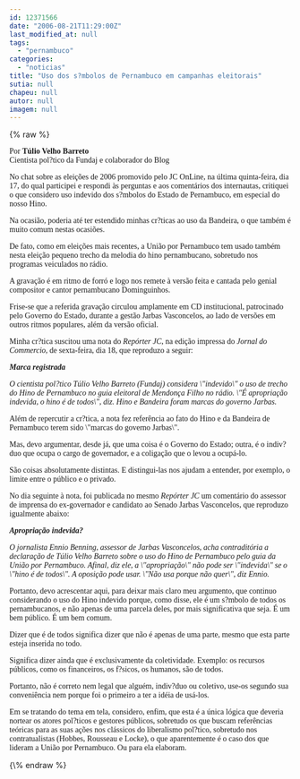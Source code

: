 ```yaml
---
id: 12371566
date: "2006-08-21T11:29:00Z"
last_modified_at: null
tags:
  - "pernambuco"
categories:
  - "noticias"
title: "Uso dos s?mbolos de Pernambuco em campanhas eleitorais"
sutia: null
chapeu: null
autor: null
imagem: null
---
```

{\% raw %}
<p><FONT face=\"Courier New\"></p>
<p><P><FONT face=Verdana>Por <STRONG>Túlio Velho Barreto</STRONG><BR>Cientista pol?tico da Fundaj e colaborador do Blog</FONT></P></p>
<p><P><FONT face=Verdana>No chat sobre as eleições de 2006 promovido pelo JC OnLine, na última quinta-feira, dia 17, do qual participei e respondi às perguntas e aos comentários dos internautas, critiquei o que considero uso indevido dos s?mbolos do Estado de Pernambuco, em especial do nosso Hino. </FONT></P></p>
<p><P><FONT face=Verdana>Na ocasião, poderia até ter estendido minhas cr?ticas ao uso da Bandeira, o que também é muito comum nestas ocasiões.</FONT></P></p>
<p><P><FONT face=Verdana></FONT></P></p>
<p><P><FONT face=Verdana>De fato, como em eleições mais recentes, a União por Pernambuco tem usado também nesta eleição pequeno trecho da melodia do hino pernambucano, sobretudo nos programas veiculados no rádio. </FONT></P></p>
<p><P><FONT face=Verdana>A gravação é em ritmo de forró e logo nos remete à versão feita e cantada pelo genial compositor e cantor pernambucano Dominguinhos.</FONT></P></FONT></p>
<p><P><FONT face=Verdana>Frise-se que a referida gravação circulou amplamente em CD institucional, patrocinado pelo Governo do Estado, durante a gestão Jarbas Vasconcelos, ao lado de versões em outros ritmos populares, além da versão oficial. </FONT></P></p>
<p><P><FONT face=Verdana></FONT></P></p>
<p><P><FONT face=Verdana>Minha cr?tica suscitou uma nota do <EM>Repórter JC</EM>, na edição impressa do <EM>Jornal do Commercio</EM>, de sexta-feira, dia 18, que reproduzo a seguir:</FONT></P></p>
<p><P><FONT face=Verdana></FONT></P></p>
<p><P><FONT face=Verdana><EM><STRONG>Marca registrada</STRONG></EM></FONT></P></p>
<p><P><FONT face=Verdana><EM>O cientista pol?tico Túlio Velho Barreto (Fundaj) considera \"indevido\" o uso de trecho do Hino de Pernambuco no guia eleitoral de Mendonça Filho no rádio. \"É apropriação indevida, o hino é de todos\", diz. Hino e Bandeira foram marcas do governo Jarbas.</EM></FONT></P></p>
<p><P><FONT face=Verdana><EM></EM></FONT></P></p>
<p><P><FONT face=Verdana>Além de repercutir a cr?tica, a nota fez referência ao fato do Hino e da Bandeira de Pernambuco terem sido \"marcas do governo Jarbas\". </FONT></P></p>
<p><P><FONT face=Verdana>Mas, devo argumentar, desde já, que uma coisa é o Governo do Estado; outra, é o indiv?duo que ocupa o cargo de governador, e a coligação que o levou a ocupá-lo. </FONT></P></p>
<p><P><FONT face=Verdana>São coisas absolutamente distintas. E distingui-las nos ajudam a entender, por exemplo, o limite entre o público e o privado. </FONT></P></p>
<p><P><FONT face=Verdana></FONT></P></p>
<p><P><FONT face=Verdana>No dia seguinte à nota, foi publicada no mesmo <EM>Repórter JC</EM> um comentário do assessor de imprensa do ex-governador e candidato ao Senado Jarbas Vasconcelos, que reproduzo igualmente abaixo:</FONT></P></p>
<p><P><FONT face=Verdana></FONT></P></p>
<p><P><FONT face=Verdana><EM><STRONG>Apropriação indevida?</STRONG></EM></FONT></P></p>
<p><P><FONT face=Verdana><EM></EM></FONT></P></p>
<p><P><FONT face=Verdana><EM>O jornalista Ennio Benning, assessor de Jarbas Vasconcelos, acha contraditória a declaração de Túlio Velho Barreto sobre o uso do Hino de Pernambuco pelo guia da União por Pernambuco. Afinal, diz ele, a \"apropriação\" não pode ser \"indevida\" se o \"hino é de todos\". A oposição pode usar. \"Não usa porque não quer\", diz Ennio.</EM></FONT></P></p>
<p><P><FONT face=Verdana></FONT></P></p>
<p><P><FONT face=Verdana>Portanto, devo acrescentar aqui, para deixar mais claro meu argumento, que continuo considerando o uso do Hino indevido porque, como disse, ele é um s?mbolo de todos os pernambucanos, e não apenas de uma parcela deles, por mais significativa que seja. É um bem público. É um bem comum. </FONT></P></p>
<p><P><FONT face=Verdana></FONT></P></p>
<p><P><FONT face=Verdana>Dizer que é de todos significa dizer que não é apenas de uma parte, mesmo que esta parte esteja inserida no todo. </FONT></P></p>
<p><P><FONT face=Verdana>Significa dizer ainda que é exclusivamente da coletividade. Exemplo: os recursos públicos, como os financeiros, os f?sicos, os humanos, são de todos. </FONT></P></p>
<p><P><FONT face=Verdana>Portanto, não é correto nem legal que alguém, indiv?duo ou coletivo, use-os segundo sua conveniência nem porque foi o primeiro a ter a idéia de usá-los. </FONT></P></p>
<p><P><FONT face=Verdana></FONT></P><FONT face=Verdana></p>
<p><P>Em se tratando do tema em tela, considero, enfim, que esta é a única lógica que deveria nortear os atores pol?ticos e gestores públicos, sobretudo os que buscam referências teóricas para as suas ações nos clássicos do liberalismo pol?tico, sobretudo nos contratualistas (Hobbes, Rousseau e Locke), o que aparentemente é o caso dos que lideram a União por Pernambuco. Ou para ela elaboram.</P></FONT> </p>
{\% endraw %}